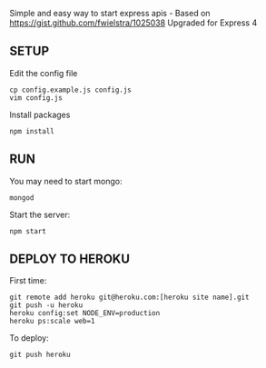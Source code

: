 Simple and easy way to start express apis - Based on https://gist.github.com/fwielstra/1025038
Upgraded for Express 4

SETUP
-----

Edit the config file

    cp config.example.js config.js
    vim config.js

Install packages

    npm install

RUN
---

You may need to start mongo:

    mongod

Start the server:

    npm start

DEPLOY TO HEROKU
----------------

First time:

    git remote add heroku git@heroku.com:[heroku site name].git
    git push -u heroku
    heroku config:set NODE_ENV=production
    heroku ps:scale web=1

To deploy:

    git push heroku

